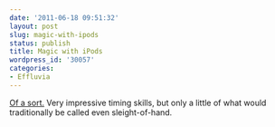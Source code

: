 ```yaml
---
date: '2011-06-18 09:51:32'
layout: post
slug: magic-with-ipods
status: publish
title: Magic with iPods
wordpress_id: '30057'
categories:
- Effluvia
---
```


[Of a sort.](http://www.youtube.com/watch?v=jvXqXcVF5S8) Very impressive timing skills, but only a little of what would traditionally be called even sleight-of-hand.
